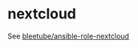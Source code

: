 # nextcloud

See [bleetube/ansible-role-nextcloud](https://github.com/bleetube/ansible-role-nextcloud)